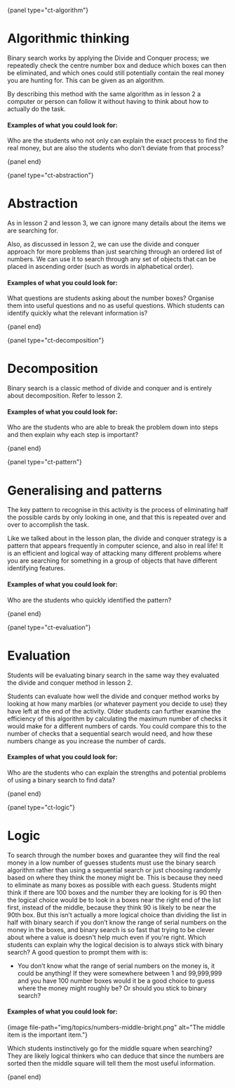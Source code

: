 {panel type="ct-algorithm"}

# Algorithmic thinking

Binary search works by applying the Divide and Conquer process; we repeatedly check the centre number box and deduce which boxes can then be eliminated, and which ones could still potentially contain the real money you are hunting for. This can be given as an algorithm.

By describing this method with the same algorithm as in lesson 2 a computer or person can follow it without having to think about how to actually do the task.

#### Examples of what you could look for:

Who are the students who not only can explain the exact process to find the real money, but are also the students who don’t deviate from that process?

{panel end}

{panel type="ct-abstraction"}

# Abstraction

As in lesson 2 and lesson 3, we can ignore many details about the items we are searching for.

Also, as discussed in lesson 2, we can use the divide and conquer approach for more problems than just searching through an ordered list of numbers. We can use it to search through any set of objects that can be placed in ascending order (such as words in alphabetical order).

#### Examples of what you could look for:

What questions are students asking about the number boxes? Organise them into useful questions and no as useful questions. Which students can identify quickly what the relevant information is?

{panel end}

{panel type="ct-decomposition"}

# Decomposition

Binary search is a classic method of divide and conquer and is entirely about decomposition. Refer to lesson 2.

#### Examples of what you could look for:

Who are the students who are able to break the problem down into steps and then explain why each step is important?

{panel end}

{panel type="ct-pattern"}

# Generalising and patterns

The key pattern to recognise in this activity is the process of eliminating half the possible cards by only looking in one, and that this is repeated over and over to accomplish the task.

Like we talked about in the lesson plan, the divide and conquer strategy is a pattern that appears frequently in computer science, and also in real life!
It is an efficient and logical way of attacking many different problems where you are searching for something in a group of objects that have different identifying features.

#### Examples of what you could look for:

Who are the students who quickly identified the pattern?

{panel end}

{panel type="ct-evaluation"}

# Evaluation

Students will be evaluating binary search in the same way they evaluated the divide and conquer method in lesson 2.

Students can evaluate how well the divide and conquer method works by looking at how many marbles (or whatever payment you decide to use) they have left at the end of the activity.
Older students can further examine the efficiency of this algorithm by calculating the maximum number of checks it would make for a different numbers of cards.
You could compare this to the number of checks that a sequential search would need, and how these numbers change as you increase the number of cards.


#### Examples of what you could look for:

Who are the students who can explain the strengths and potential problems of using a binary search to find data?

{panel end}

{panel type="ct-logic"}

# Logic

To search through the number boxes and guarantee they will find the real money in a low number of guesses students must use the binary search algorithm rather than using a sequential search or just choosing randomly based on where they think the money might be.
This is because they need to eliminate as many boxes as possible with each guess.
Students might think if there are 100 boxes and the number they are looking for is 90 then the logical choice would be to look in a boxes near the right end of the list first, instead of the middle, because they think 90 is likely to be near the 90th box.
But this isn’t actually a more logical choice than dividing the list in half with binary search if you don’t know the range of serial numbers on the money in the boxes, and binary search is so fast that trying to be clever about where a value is doesn't help much even if you're right.
Which students can explain why the logical decision is to always stick with binary search? A good question to prompt them with is:

-   You don’t know what the range of serial numbers on the money is, it could be anything!
    If they were somewhere between 1 and 99,999,999 and you have 100 number boxes would it be a good choice to guess where the money might roughly be?
    Or should you stick to binary search?


#### Examples of what you could look for:

{image file-path="img/topics/numbers-middle-bright.png" alt="The middle item is the important item."}

Which students instinctively go for the middle square when searching?
They are likely logical thinkers who can deduce that since the numbers are sorted then the middle square will tell them the most useful information.

{panel end}
